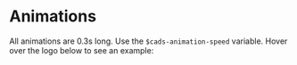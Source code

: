 # Animations

All animations are 0.3s long. Use the `$cads-animation-speed` variable. Hover over the logo below to see an example:

<div class="cads-logo"></div>
